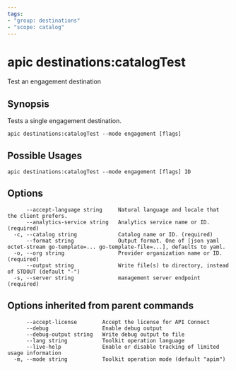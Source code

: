 ```yaml
---
tags:
- "group: destinations"
- "scope: catalog"
---
```

# apic destinations:catalogTest

Test an engagement destination

## Synopsis

Tests a single engagement destination.

```
apic destinations:catalogTest --mode engagement [flags]
```

## Possible Usages

```
apic destinations:catalogTest --mode engagement [flags] ID
```

## Options

```
      --accept-language string     Natural language and locale that the client prefers.
      --analytics-service string   Analytics service name or ID. (required)
  -c, --catalog string             Catalog name or ID. (required)
      --format string              Output format. One of [json yaml octet-stream go-template=... go-template-file=...], defaults to yaml.
  -o, --org string                 Provider organization name or ID. (required)
      --output string              Write file(s) to directory, instead of STDOUT (default "-")
  -s, --server string              management server endpoint (required)
```

## Options inherited from parent commands

```
      --accept-license        Accept the license for API Connect
      --debug                 Enable debug output
      --debug-output string   Write debug output to file
      --lang string           Toolkit operation language
      --live-help             Enable or disable tracking of limited usage information
  -m, --mode string           Toolkit operation mode (default "apim")
```
